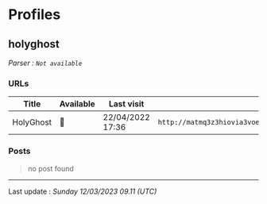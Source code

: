 # Profiles

## **holyghost**


_Parser : `Not available`_

### URLs
| Title | Available | Last visit | fqdn | Screenshot 
|---|---|---|---|---|
| HolyGhost | 🔴 | 22/04/2022 17:36 | `http://matmq3z3hiovia3voe2tix2x54sghc3tszj74xgdy4tqtypoycszqzqd.onion` | ❌ | 

### Posts

> no post found


 --- 


Last update : _Sunday 12/03/2023 09.11 (UTC)_
